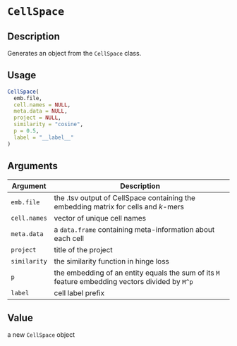 # `CellSpace`

## Description

Generates an object from the `CellSpace` class.

## Usage

``` r
CellSpace(
  emb.file,
  cell.names = NULL,
  meta.data = NULL,
  project = NULL,
  similarity = "cosine",
  p = 0.5,
  label = "__label__"
)
```

## Arguments

| Argument     | Description                                                                                     |
|-----------------|-------------------------------------------------------|
| `emb.file`   | the .tsv output of CellSpace containing the embedding matrix for cells and *k*-mers             |
| `cell.names` | vector of unique cell names                                                                     |
| `meta.data`  | a `data.frame` containing meta-information about each cell                                      |
| `project`    | title of the project                                                                            |
| `similarity` | the similarity function in hinge loss                                                           |
| `p`          | the embedding of an entity equals the sum of its `M` feature embedding vectors divided by `M^p` |
| `label`      | cell label prefix                                                                               |

## Value

a new `CellSpace` object
